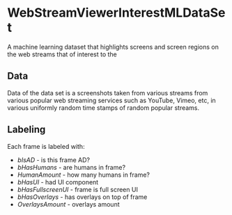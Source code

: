 # WebStreamViewerInterestMLDataSet
A  machine learning dataset that highlights screens and screen regions on the web streams that of interest to the

## Data

Data of the data set is a screenshots taken from various streams from various popular web streaming services such as YouTube, Vimeo, etc, in various uniformly random time stamps of random popular streams.

## Labeling

Each frame is labeled with:

 * *bIsAD* - is this frame AD?
 * *bHasHumans* - are humans in frame?
 * *HumanAmount* - how many humans in frame?
 * *bHasUI* - had UI component
 * *bHasFullscreenUI* - frame is full screen UI
 * *bHasOverlays* - has overlays on top of frame
 * *OverlaysAmount* - overlays amount

